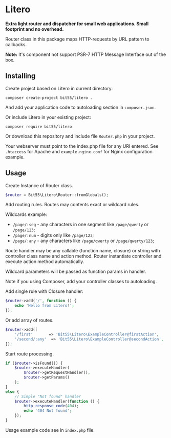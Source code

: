 # Litero

**Extra light router and dispatcher for small web applications.
Small footprint and no overhead.**

Router class in this package maps HTTP-requests by URL pattern to callbacks.

**Note:** It's component not support PSR-7 HTTP Message Interface out of the box.

## Installing

Create project based on Litero in current directory:

```
composer create-project bit55/litero .
```

And add your application code to autoloading section in `composer.json`.

Or include Litero in your existing project:

```
composer require bit55/litero
```

Or download this repository and include file `Router.php` in your project.

Your webserver must point to the index.php file for any URI entered. See `.htaccess` for Apache and `example.nginx.conf` for Nginx configuration example.

## Usage

Create Instance of Router class.

```php
$router = Bit55\Litero\Router::fromGlobals();
```

Add routing rules. Routes may contents exact or wildcard rules.

Wildcards example:
 * `/page/:seg` - any characters in one segment like `/page/qwerty` or `/page/123`;
 * `/page/:num` - digits only like `/page/123`;
 * `/page/:any` - any characters like `/page/qwerty` or `/page/qwerty/123`;

Route handler may be any callable (function name, closure) or string with controller class name and action method. Router instantiate controller and execute action method automatically.

Wildcard parameters will be passed as function params in handler.

Note if you using Composer, add your controller classes to autoloading. 

Add single rule with Closure handler:

```php
$router->add('/', function () {
    echo 'Hello from Litero!';
});
```

Or add array of routes.

```php
$router->add([
    '/first'       => 'Bit55\Litero\ExampleController@firstAction',
    '/second/:any'  => 'Bit55\Litero\ExampleController@secondAction',
]);
```

Start route processing.


```php
if ($router->isFound()) {
    $router->executeHandler(
        $router->getRequestHandler(),
        $router->getParams()
    );
} 
else {
    // Simple "Not found" handler
    $router->executeHandler(function () {
        http_response_code(404);
        echo '404 Not found';
    });
}
```

Usage example code see in `index.php` file.
